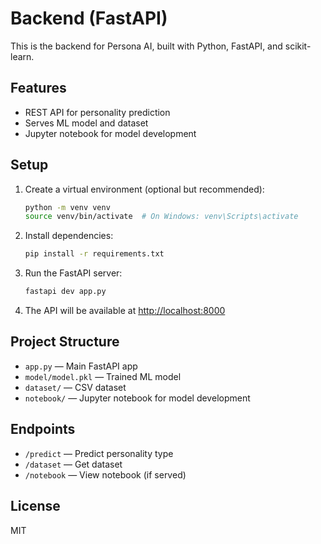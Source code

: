 # Backend (FastAPI)

This is the backend for Persona AI, built with Python, FastAPI, and scikit-learn.

## Features
- REST API for personality prediction
- Serves ML model and dataset
- Jupyter notebook for model development

## Setup

1. Create a virtual environment (optional but recommended):
   ```sh
   python -m venv venv
   source venv/bin/activate  # On Windows: venv\Scripts\activate
   ```
2. Install dependencies:
   ```sh
   pip install -r requirements.txt
   ```
3. Run the FastAPI server:
   ```sh
   fastapi dev app.py
   ```
4. The API will be available at [http://localhost:8000](http://localhost:8000)

## Project Structure
- `app.py` — Main FastAPI app
- `model/model.pkl` — Trained ML model
- `dataset/` — CSV dataset
- `notebook/` — Jupyter notebook for model development

## Endpoints
- `/predict` — Predict personality type
- `/dataset` — Get dataset
- `/notebook` — View notebook (if served)

## License
MIT

